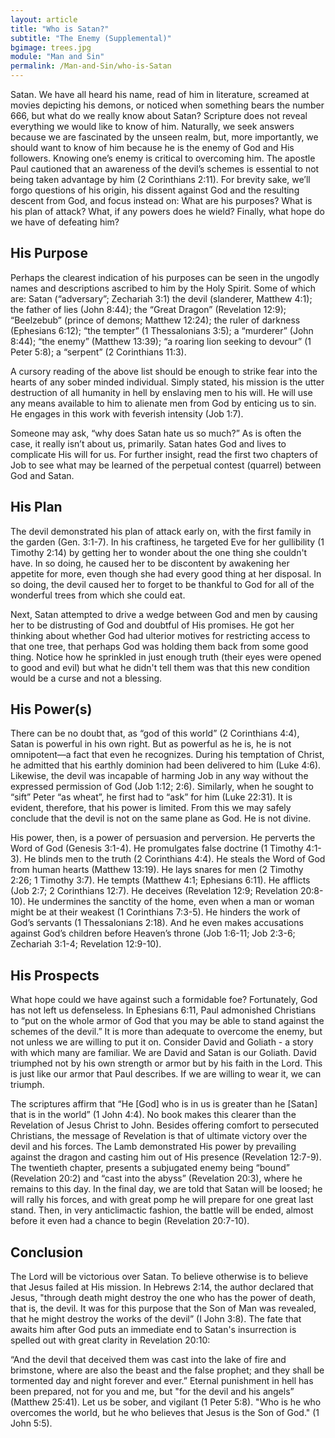 ```yaml
---
layout: article
title: "Who is Satan?"
subtitle: "The Enemy (Supplemental)"
bgimage: trees.jpg
module: "Man and Sin"
permalink: /Man-and-Sin/who-is-Satan
---
```


Satan. We have all heard his name, read of him in literature, screamed at movies depicting his demons, or noticed when something bears the number 666, but what do we really know about Satan? Scripture does not reveal everything we would like to know of him. Naturally, we seek answers because we are fascinated by the unseen realm, but, more importantly, we should want to know of him because he is the enemy of God and His followers. Knowing one’s enemy is critical to overcoming him. The apostle Paul cautioned that an awareness of the devil’s schemes is essential to not being taken advantage by him (2 Corinthians 2:11). For brevity sake, we’ll forgo questions of his origin, his dissent against God and the resulting descent from God, and focus instead on: What are his purposes? What is his plan of attack? What, if any powers does he wield? Finally, what hope do we have of defeating him?
 
## His Purpose
Perhaps the clearest indication of his purposes can be seen in the ungodly names and descriptions ascribed to him by the Holy Spirit. Some of which are: Satan (“adversary”; Zechariah 3:1) the devil (slanderer,  Matthew 4:1); the father of lies (John 8:44); the “Great Dragon” (Revelation 12:9); “Beelzebub” (prince of demons; Matthew 12:24); the ruler of darkness (Ephesians 6:12); “the tempter” (1 Thessalonians 3:5); a “murderer” (John 8:44); “the enemy” (Matthew 13:39); “a roaring lion seeking to devour” (1 Peter 5:8); a “serpent” (2 Corinthians 11:3).
 
A cursory reading of the above list should be enough to strike fear into the hearts of any sober minded individual. Simply stated, his mission is the utter destruction of all humanity in hell by enslaving men to his will. He will use any means available to him to alienate men from God by enticing us to sin. He engages in this work with feverish intensity (Job 1:7).
 
Someone may ask, “why does Satan hate us so much?” As is often the case, it really isn’t about us, primarily. Satan hates God and lives to complicate His will for us. For further insight, read the first two chapters of Job to see what may be learned of the perpetual contest (quarrel) between God and Satan.
 
## His Plan
The devil demonstrated his plan of attack early on, with the first family in the garden (Gen. 3:1-7). In his craftiness, he targeted Eve for her gullibility (1 Timothy 2:14) by getting her to wonder about the one thing she couldn't have. In so doing, he caused her to be discontent by awakening her appetite for more, even though she had every good thing at her disposal. In so doing, the devil caused her to forget to be thankful to God for all of the wonderful trees from which she could eat.
 
Next, Satan attempted to drive a wedge between God and men by causing her to be distrusting of God and doubtful of His promises. He got her thinking about whether God had ulterior motives for restricting access to that one tree, that perhaps God was holding them back from some good thing. Notice how he sprinkled in just enough truth (their eyes were opened to good and evil) but what he didn't tell them was that this new condition would be a curse and not a blessing.
 
## His Power(s)
There can be no doubt that, as “god of this world” (2 Corinthians 4:4), Satan is powerful in his own right. But as powerful as he is, he is not omnipotent—a fact that even he recognizes. During his temptation of Christ, he admitted that his earthly dominion had been delivered to him (Luke 4:6). Likewise, the devil was incapable of harming Job in any way without the expressed permission of God (Job 1:12; 2:6). Similarly, when he sought to “sift” Peter “as wheat”, he first had to “ask” for him (Luke 22:31). It is evident, therefore, that his power is limited. From this we may safely conclude that the devil is not on the same plane as God. He is not divine.
 
His power, then, is a power of persuasion and perversion. He perverts the Word of God (Genesis 3:1-4). He promulgates false doctrine (1 Timothy 4:1-3). He blinds men to the truth (2 Corinthians 4:4). He steals the Word of God from human hearts (Matthew 13:19). He lays snares for men (2 Timothy 2:26; 1 Timothy 3:7). He tempts (Matthew 4:1; Ephesians 6:11). He afflicts (Job 2:7; 2 Corinthians 12:7). He deceives (Revelation 12:9; Revelation 20:8-10). He undermines the sanctity of the home, even when a man or woman might be at their weakest (1 Corinthians 7:3-5). He hinders the work of God’s servants (1 Thessalonians 2:18). And he even makes accusations against God’s children before Heaven’s throne (Job 1:6-11; Job 2:3-6; Zechariah 3:1-4; Revelation 12:9-10).
​
## His Prospects
What hope could we have against such a formidable foe? Fortunately, God has not left us defenseless. In Ephesians 6:11, Paul admonished Christians to “put on the whole armor of God that you may be able to stand against the schemes of the devil.” It is more than adequate to overcome the enemy, but not unless we are willing to put it on. Consider David and Goliath - a story with which many are familiar. We are David and Satan is our Goliath. David triumphed not by his own strength or armor but by his faith in the Lord. This is just like our armor that Paul describes. If we are willing to wear it, we can triumph.
 
The scriptures affirm that “He [God] who is in us is greater than he [Satan] that is in the world” (1 John 4:4). No book makes this clearer than the Revelation of Jesus Christ to John. Besides offering comfort to persecuted Christians, the message of Revelation is that of ultimate victory over the devil and his forces. The Lamb demonstrated His power by prevailing against the dragon and casting him out of His presence (Revelation 12:7-9). The twentieth chapter, presents a subjugated enemy being “bound” (Revelation 20:2) and “cast into the abyss” (Revelation 20:3), where he remains to this day. In the final day, we are told that Satan will be loosed; he will rally his forces, and with great pomp he will prepare for one great last stand. Then, in very anticlimactic fashion, the battle will be ended, almost before it even had a chance to begin (Revelation 20:7-10).
 
## Conclusion
The Lord will be victorious over Satan. To believe otherwise is to believe that Jesus failed at His mission. In Hebrews 2:14, the author declared that Jesus, "through death might destroy the one who has the power of death, that is, the devil. It was for this purpose that the Son of Man was revealed, that he might destroy the works of the devil” (I John 3:8). The fate that awaits him after God puts an immediate end to Satan's insurrection is spelled out with great clarity in Revelation 20:10:
 
“And the devil that deceived them was cast into the lake of fire and brimstone, where are also the beast and the false prophet; and they shall be tormented day and night forever and ever.” Eternal punishment in hell has been prepared, not for you and me, but "for the devil and his angels” (Matthew 25:41). Let us be sober, and vigilant (1 Peter 5:8). "Who is he who overcomes the world, but he who believes that Jesus is the Son of God." (1 John 5:5).